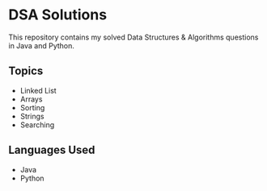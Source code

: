 # DSA Solutions

This repository contains my solved Data Structures & Algorithms questions in Java and Python.

## Topics
- Linked List
- Arrays
- Sorting
- Strings
- Searching

## Languages Used
- Java
- Python
